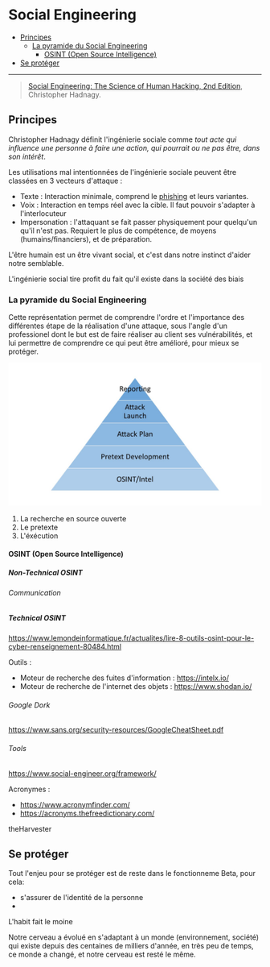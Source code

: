 # Social Engineering

- [Principes](#principes)
  - [La pyramide du Social Engineering](#la-pyramide-du-social-engineering)
    - [OSINT (Open Source Intelligence)](#osint-open-source-intelligence)
- [Se protéger](#se-protéger)

---

> [Social Engineering: The Science of Human Hacking, 2nd Edition](https://www.chasse-aux-livres.fr/prix/111943338X/social-engineering-hadnagy), Christopher Hadnagy.

## Principes

Christopher Hadnagy définit l'ingénierie sociale comme *tout acte qui influence une personne à faire une action, qui pourrait ou ne pas être, dans son intérêt*.

Les utilisations mal intentionnées de l'ingénierie sociale peuvent être classées en 3 vecteurs d'attaque :
- Texte : Interaction minimale, comprend le [phishing](https://en.wikipedia.org/wiki/Phishing) et leurs variantes.
- Voix : Interaction en temps réel avec la cible. Il faut pouvoir s'adapter à l'interlocuteur
- Impersonation : l'attaquant se fait passer physiquement pour quelqu'un qu'il n'est pas. Requiert le plus de compétence, de moyens (humains/financiers), et de préparation.

L'être humain est un être vivant social, et c'est dans notre instinct d'aider notre semblable.

L'ingénierie social tire profit du fait qu'il existe dans la société des biais

### La pyramide du Social Engineering

Cette représentation permet de comprendre l'ordre et l'importance des différentes étape de la réalisation d'une attaque, sous l'angle d'un professionel dont le but est de faire réaliser au client ses vulnérabilités, et lui permettre de comprendre ce qui peut être amélioré, pour mieux se protéger.

![The SE Pyramid](assets/se-pyramid.jpg)

1. La recherche en source ouverte
2. Le pretexte
3. L'éxécution

#### OSINT (Open Source Intelligence)

##### Non-Technical OSINT

###### Communication

##### Technical OSINT

https://www.lemondeinformatique.fr/actualites/lire-8-outils-osint-pour-le-cyber-renseignement-80484.html

Outils :
- Moteur de recherche des fuites d'information : https://intelx.io/
- Moteur de recherche de l'internet des objets : https://www.shodan.io/

###### Google Dork

https://www.sans.org/security-resources/GoogleCheatSheet.pdf


###### Tools

https://www.social-engineer.org/framework/

Acronymes :
- https://www.acronymfinder.com/
- https://acronyms.thefreedictionary.com/

theHarvester


## Se protéger

Tout l'enjeu pour se protéger est de reste dans le fonctionneme Beta, pour cela:
- s'assurer de l'identité de la personne
-

L'habit fait le moine

Notre cerveau a évolué en s'adaptant à un monde (environnement, société) qui existe depuis des centaines de milliers d'année, en très peu de temps, ce monde a changé, et notre cerveau est resté le même.

